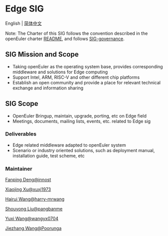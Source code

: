 # Edge SIG

English | [简体中文](sig-Edge_cn.md)

Note: The Charter of this SIG follows the convention described in the openEuler charter [README](/en/governance/README.md), and follows [SIG-governance](/en/technical-committee/governance/SIG-governance.md).

## SIG Mission and Scope

- Taking openEuler as the operating system base, provides corresponding middleware and solutions for Edge computing
- Support Intel, ARM, RISC-V and other different chip platforms
- Establish an open community and provide a place for relevant technical exchange and information sharing

## SIG Scope

- OpenEuler Bringup, maintain, upgrade, porting, etc on Edge field
- Meetings, documents, mailing lists, events, etc. related to Edge sig

### Deliverables

- Edge related middleware adapted to openEuler system
- Scenario or industry oriented solutions, such as deployment manual, installation guide, test scheme, etc

### Maintainer

[Fanping Deng@innost](https://gitee.com/innost)

[Xiaojing Xu@xuxj1973](2285728351@qq.com)

[Hairui Wang@harry-mrwang](wanghr0630@thundersoft.com)

[Shouyong Liu@pangbanme](https://gitee.com/pangbanme)

[Yuxi Wang@wangyx0704](https://gitee.com/wangyx0704)

[Jiezhang Wang@Poorunga](https://gitee.com/Poorunga)